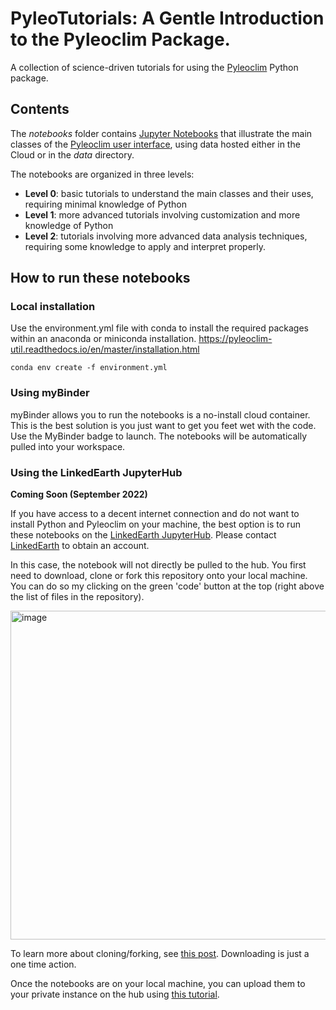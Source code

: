# PyleoTutorials: A Gentle Introduction to the Pyleoclim Package. 

A collection of science-driven tutorials for using the [Pyleoclim](https://github.com/LinkedEarth/Pyleoclim_util) Python package.

## Contents
The _notebooks_ folder contains [Jupyter Notebooks](https://jupyter.org) that illustrate the main classes of the [Pyleoclim user interface](https://pyleoclim-util.readthedocs.io/en/master/core/api.html), using data hosted either in the Cloud or in the _data_ directory.

The notebooks are organized in three levels:
- **Level 0**: basic tutorials to understand the main classes and their uses, requiring minimal knowledge of Python
- **Level 1**: more advanced tutorials involving customization and more knowledge of Python
- **Level 2**: tutorials involving more advanced data analysis techniques, requiring some knowledge to apply and interpret properly.  

## How to run these notebooks

### Local installation
Use the environment.yml file with conda to install the required packages within an anaconda or miniconda installation. https://pyleoclim-util.readthedocs.io/en/master/installation.html

`conda env create -f environment.yml`

### Using myBinder

myBinder allows you to run the notebooks is a no-install cloud container. This is the best solution is you just want to get you feet wet with the code. Use the MyBinder badge to launch. The notebooks will be automatically pulled into your workspace.

### Using the LinkedEarth JupyterHub

**Coming Soon (September 2022)**

If you have access to a decent internet connection and do not want to install Python and Pyleoclim on your machine, the best option is to run these notebooks on the [LinkedEarth JupyterHub](https://linkedearth.2i2c.cloud/). Please contact [LinkedEarth](mailto:linkedearth@gmail.com) to obtain an account. 

In this case, the notebook will not directly be pulled to the hub. You first need to download, clone or fork this repository onto your local machine. You can do so my clicking on the green 'code' button at the top (right above the list of files in the repository).

<img width="526" alt="image" src="https://user-images.githubusercontent.com/11758571/185023757-093f9765-857c-404a-9707-07f6715e8e06.png">
 
To learn more about cloning/forking, see [this post](https://www.theserverside.com/answer/Git-fork-vs-clone-Whats-the-difference). Downloading is just a one time action.

Once the notebooks are on your local machine, you can upload them to your private instance on the hub using [this tutorial](https://foundations.projectpythia.org/foundations/jupyterlab.html).
